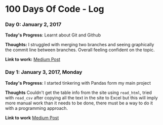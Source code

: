 # 100 Days Of Code - Log

### Day 0: January 2, 2017

**Today's Progress**: Learnt about Git and Github

**Thoughts:** I struggled with merging two branches and seeing graphically the commit line between branches. Overall feeling confident on the topic.

**Link to work:** [Medium Post](https://medium.com/@ebarragan1997/100daysofcode-day-0-git-and-github-9cc37a18ea0b#.3d21d0e5s)

### Day 1: January 3, 2017, Monday

**Today's Progress**: I started tinkering with Pandas form my main project

**Thoughts** Couldn't get the table info from the site using `read_html`, tried with `read_csv` after copying all the text in the site to Excel but this will imply more manual work than it needs to be done, there must be a way to do it with a programming approach.

**Link to work** [Medium Post](https://medium.com/@ebarragan1997/100daysofcoding-day-1-hacking-the-mexican-congress-b229e0cf5374#.hqqraqco3)
